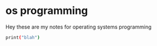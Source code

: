 # os programming
Hey these are my notes for operating systems programming

```bash
print("blah")
```
